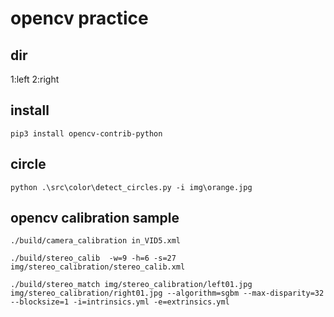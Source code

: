 # opencv practice


## dir
1:left 2:right


## install
    pip3 install opencv-contrib-python

## circle
    python .\src\color\detect_circles.py -i img\orange.jpg


## opencv calibration sample
    ./build/camera_calibration in_VID5.xml

    ./build/stereo_calib  -w=9 -h=6 -s=27 img/stereo_calibration/stereo_calib.xml

    ./build/stereo_match img/stereo_calibration/left01.jpg img/stereo_calibration/right01.jpg --algorithm=sgbm --max-disparity=32 --blocksize=1 -i=intrinsics.yml -e=extrinsics.yml